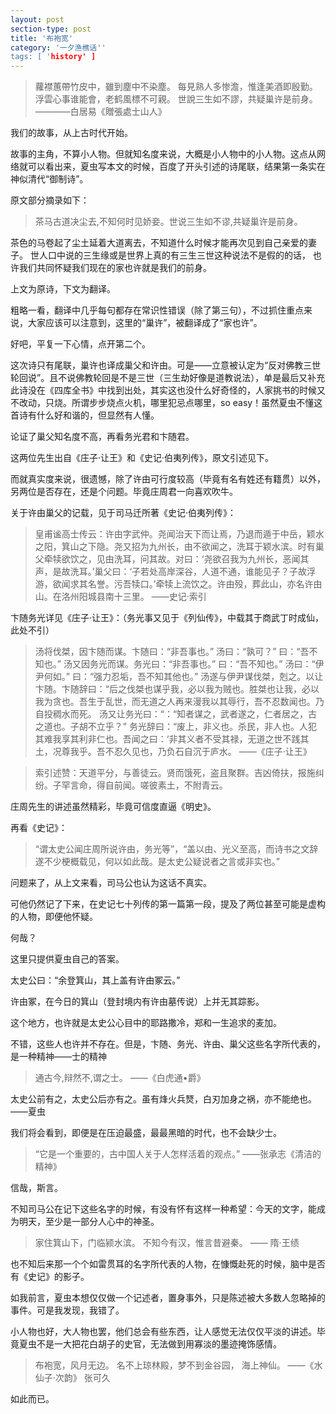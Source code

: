 ```yaml
---
layout: post
section-type: post
title: '布袍宽'
category: '一夕渔樵话''
tags: [ 'history' ]
---
```


>蘿襟蕙帶竹皮中，雖到塵中不染塵。
>每見熟人多惨澹，惟逢美酒即殷勤。
>浮雲心事谁能會，老鹤風標不可親。
>世說三生如不謬，共疑巢许是前身。
>————白居易《贈張處士山人》

我们的故事，从上古时代开始。

故事的主角，不算小人物。但就知名度来说，大概是小人物中的小人物。这点从网络就可以看出来，夏虫写本文的时候，百度了开头引述的诗尾联，结果第一条实在神似清代“御制诗”。

原文部分摘录如下：

>茶马古道决尘去,不知何时见娇妾。世说三生如不谬,共疑巢许是前身。

茶色的马卷起了尘土延着大道离去，不知道什么时候才能再次见到自己亲爱的妻子。 世人口中说的三生缘或是世界上真的有三生三世这种说法不是假的的话，  也许我们共同怀疑我们现在的家也许就是我们的前身。

上文为原诗，下文为翻译。

粗略一看，翻译中几乎每句都存在常识性错误（除了第三句），不过抓住重点来说，大家应该可以注意到，这里的“巢许”，被翻译成了“家也许”。

好吧，平复一下心情，点开第二个。

这次诗只有尾联，巢许也译成巢父和许由。可是——立意被认定为“反对佛教三世轮回说”。且不说佛教轮回是不是三世（三生劫好像是道教说法），单是最后又补充此诗没在《四库全书》中找到出处，其实这也没什么好奇怪的，人家挑书的时候又不改动，只烧。所谓步步烧点火机，哪里犯忌点哪里，so easy！虽然夏虫不懂这首诗有什么好和谐的，但显然有人懂。

论证了巢父知名度不高，再看务光君和卞随君。

这两位先生出自《庄子·让王》和《史记·伯夷列传》，原文引述见下。

而就真实度来说，很遗憾，除了许由可行度较高（毕竟有名有姓还有籍贯）以外，另两位是否存在，还是个问题。毕竟庄周君一向喜欢吹牛。

关于许由巢父的记载，见于司马迁所著《史记·伯夷列传》：

>皇甫谧高士传云：许由字武仲。尧闻治天下而让焉，乃退而遁于中岳，颖水之阳，箕山之下隐。尧又招为九州长，由不欲闻之，洗耳于颖水滨。时有巢父牵犊欲饮之，见由洗耳，问其故。对曰：‘尧欲召我为九州长，恶闻其声，是故洗耳。’巢父曰：‘子若处高岸深谷，人道不通，谁能见子？子故浮游，欲闻求其名誉。污吾犊口。’牵犊上流饮之。许由殁，葬此山，亦名许由山。在洛州阳城县南十三里。
>——史记·索引

卞随务光详见《庄子·让王》：（务光事又见于《列仙传》，中载其于商武丁时成仙，此处不引）

>汤将伐桀，因卞随而谋。卞随曰：“非吾事也。”
>汤曰：“孰可？”
>曰：“吾不知也。”
>汤又因务光而谋。务光曰：“非吾事也。”
>曰：“吾不知也。”
>汤曰：“伊尹何如。”
>曰：“强力忍垢，吾不知其他也。”
>汤遂与伊尹谋伐桀，剋之。以让卞随。卞随辞曰：“后之伐桀也谋乎我，必以我为贼也。胜桀也让我，必以我为贪也。吾生于乱世，而无道之人再来漫我以其辱行，吾不忍数闻也。乃自投稠水而死。
>汤又让务光曰：“：“知者谋之，武者遂之，仁者居之，古之道也。子胡不立乎？”
>务光辞曰：“废上，非义也。杀民，非人也。人犯其难我享其利非仁也。吾闻之曰：‘非其义者不受其禄，无道之世不践其土，况尊我乎。吾不忍久见也，乃负石自沉于庐水。
>——《庄子·让王》

>索引述赞：天道平分，与善徒云。贤而饿死，盗且聚群。吉凶倚扶，报施纠纷。子罕言命，得自前闻。嗟彼素土，不附青云。

庄周先生的讲述虽然精彩，毕竟可信度直逼《明史》。

再看《史记》：
>“谓太史公闻庄周所说许由，务光等”，“盖以由、光义至高，而诗书之文辞遂不少梗概载见，何以如此哉。是太史公疑说者之言或非实也。”

问题来了，从上文来看，司马公也认为这话不真实。

可他仍然记了下来，在史记七十列传的第一篇第一段，提及了两位甚至可能是虚构的人物，即便他怀疑。

何哉？

这里只提供夏虫自己的答案。

太史公曰：“余登箕山，其上盖有许由冢云。”

许由冢，在今日的箕山（登封境内有许由墓传说）上并无其踪影。

这个地方，也许就是太史公心目中的耶路撒冷，郑和一生追求的麦加。

不错，这些人也许并不存在。但是，卞随、务光、许由、巢父这些名字所代表的，是一种精神——士的精神

>通古今,辩然不,谓之士。
> ――《白虎通•爵》

太史公前有之，太史公后亦有之。虽有烽火兵燹，白刃加身之祸，亦不能绝也。
——夏虫

我们将会看到，即便是在压迫最盛，最最黑暗的时代，也不会缺少士。

>“它是一个重要的，古中国人关于人怎样活着的观点。”
>——张承志《清洁的精神》

信哉，斯言。

不知司马公在记下这些名字的时候，有没有怀有这样一种希望：今天的文字，能成为明天，至少是一部分人心中的神圣。

>家住箕山下，门临颍水滨。
>不知今有汉，惟言昔避秦。
>—— 隋·王绩

也不知后来那一个个如雷贯耳的名字所代表的人物，在慷慨赴死的时候，脑中是否有《史记》的影子。

如我前言，夏虫本想仅仅做一个记述者，置身事外，只是陈述被大多数人忽略掉的事件。可是我发现，我错了。

小人物也好，大人物也罢，他们总会有些东西，让人感觉无法仅仅平淡的讲述。毕竟夏虫不是一大把花白胡子的史官，无法做到用寡淡的墨迹掩饰感情。

>布袍宽，风月无边。
>名不上琼林殿，梦不到金谷园，
>海上神仙。
>——《水仙子·次韵》 张可久

如此而已。

